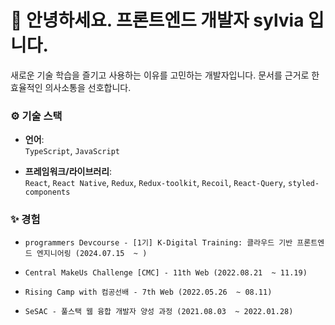 # 👋 안녕하세요. 프론트엔드 개발자 sylvia 입니다.
새로운 기술 학습을 즐기고 사용하는 이유를 고민하는 개발자입니다. 문서를 근거로 한 효율적인 의사소통을 선호합니다.

### ⚙️ 기술 스택
- **언어**:  
  `TypeScript`, `JavaScript`
  
- **프레임워크/라이브러리**:  
  `React`, `React Native`, `Redux`, `Redux-toolkit`, `Recoil`, `React-Query`, `styled-components`

### ✨ 경험
- `programmers Devcourse - [1기] K-Digital Training: 클라우드 기반 프론트엔드 엔지니어링 (2024.07.15  ~ )`

- `Central MakeUs Challenge [CMC] - 11th Web (2022.08.21  ~ 11.19)`

- `Rising Camp with 컴공선배 - 7th Web (2022.05.26  ~ 08.11)`

- `SeSAC - 풀스택 웹 융합 개발자 양성 과정 (2021.08.03  ~ 2022.01.28)`
